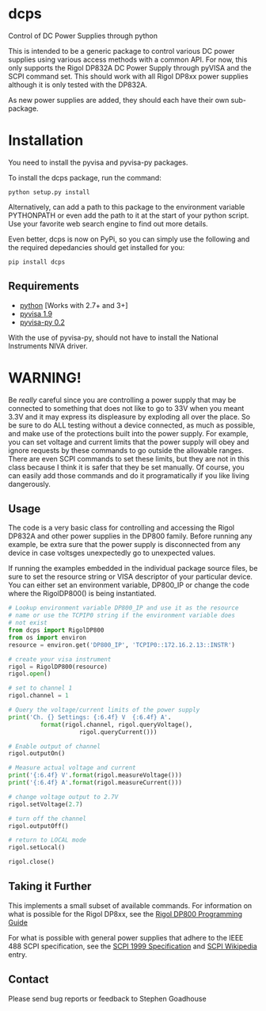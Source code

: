 # dcps
Control of DC Power Supplies through python

This is intended to be a generic package to control various DC power
supplies using various access methods with a common API. For now, this
only supports the Rigol DP832A DC Power Supply through pyVISA and the
SCPI command set. This should work with all Rigol DP8xx power supplies
although it is only tested with the DP832A.

As new power supplies are added, they should each have their own sub-package.


# Installation
You need to install the pyvisa and pyvisa-py packages. 

To install the dcps package, run the command:

```
python setup.py install
```

Alternatively, can add a path to this package to the environment
variable PYTHONPATH or even add the path to it at the start of your
python script. Use your favorite web search engine to find out more
details.

Even better, dcps is now on PyPi, so you can simply use the following
and the required depedancies should get installed for you:

```
pip install dcps
```

## Requirements
* [python](http://www.python.org/) [Works with 2.7+ and 3+]
* [pyvisa 1.9](https://pyvisa.readthedocs.io/en/stable/)
* [pyvisa-py 0.2](https://pyvisa-py.readthedocs.io/en/latest/)

With the use of pyvisa-py, should not have to install the National
Instruments NIVA driver.

# WARNING!
Be *really* careful since you are controlling a power supply that may be
connected to something that does not like to go to 33V when you
meant 3.3V and it may express its displeasure by exploding all over
the place. So be sure to do ALL testing without a device connected,
as much as possible, and make use of the protections built into the
power supply. For example, you can set voltage and current limits that
the power supply will obey and ignore requests by these commands to go
outside the allowable ranges. There are even SCPI commands to set
these limits, but they are not in this class because I think it is
safer that they be set manually. Of course, you can easily add those
commands and do it programatically if you like living dangerously.

## Usage
The code is a very basic class for controlling and accessing the Rigol
DP832A and other power supplies in the DP800 family. Before running
any example, be extra sure that the power supply is disconnected from
any device in case voltsges unexpectedly go to unexpected values.

If running the examples embedded in the individual package source
files, be sure to set the resource string or VISA descriptor of your
particular device. You can either set an environment variable,
DP800_IP or change the code where the RigolDP800() is being
instantiated.

```python
# Lookup environment variable DP800_IP and use it as the resource
# name or use the TCPIP0 string if the environment variable does
# not exist
from dcps import RigolDP800
from os import environ
resource = environ.get('DP800_IP', 'TCPIP0::172.16.2.13::INSTR')

# create your visa instrument
rigol = RigolDP800(resource)
rigol.open()

# set to channel 1
rigol.channel = 1

# Query the voltage/current limits of the power supply
print('Ch. {} Settings: {:6.4f} V  {:6.4f} A'.
         format(rigol.channel, rigol.queryVoltage(),
                    rigol.queryCurrent()))

# Enable output of channel
rigol.outputOn()

# Measure actual voltage and current
print('{:6.4f} V'.format(rigol.measureVoltage()))
print('{:6.4f} A'.format(rigol.measureCurrent()))

# change voltage output to 2.7V
rigol.setVoltage(2.7)

# turn off the channel
rigol.outputOff()

# return to LOCAL mode
rigol.setLocal()

rigol.close()
```

## Taking it Further
This implements a small subset of available commands. For information
on what is possible for the Rigol DP8xx, see the [Rigol DP800 Programming Guide](http://beyondmeasure.rigoltech.com/acton/attachment/1579/f-03a1/1/-/-/-/-/DP800%20Programming%20Guide.pdf)

For what is possible with general power supplies that adhere to the
IEEE 488 SCPI specification, see the
[SCPI 1999 Specification](http://www.ivifoundation.org/docs/scpi-99.pdf)
and
[SCPI Wikipedia](https://en.wikipedia.org/wiki/Standard_Commands_for_Programmable_Instruments) entry.

## Contact
Please send bug reports or feedback to Stephen Goadhouse

